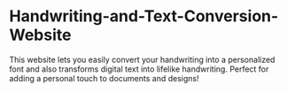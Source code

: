 # Handwriting-and-Text-Conversion-Website
This website lets you easily convert your handwriting into a personalized font and also transforms digital text into lifelike handwriting. Perfect for adding a personal touch to documents and designs!
